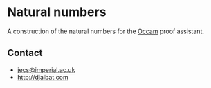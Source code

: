 # Natural numbers

A construction of the natural numbers for the [Occam](http://djalbat.com/occam) proof assistant.

## Contact

* jecs@imperial.ac.uk
* http://djalbat.com
